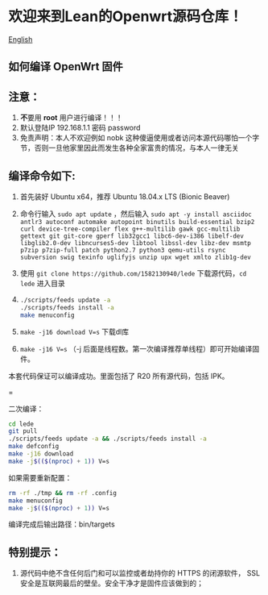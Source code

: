欢迎来到Lean的Openwrt源码仓库！
=

[English](./README_EN.md)

如何编译 OpenWrt 固件
-
注意：
-
1. **不**要用 **root** 用户进行编译！！！
2. 默认登陆IP 192.168.1.1 密码 password
3. 免责声明：本人不欢迎例如 nobk 这种傻逼使用或者访问本源代码哪怕一个字节，否则一旦他家里因此而发生各种全家富贵的情况，与本人一律无关

编译命令如下:
-
1. 首先装好 Ubuntu x64，推荐 Ubuntu 18.04.x LTS (Bionic Beaver)

2. 命令行输入 `sudo apt update` ，然后输入
   `
   sudo apt -y install asciidoc antlr3 autoconf automake autopoint binutils build-essential bzip2 curl device-tree-compiler flex g++-multilib gawk gcc-multilib gettext git git-core gperf lib32gcc1 libc6-dev-i386 libelf-dev libglib2.0-dev libncurses5-dev libtool libssl-dev libz-dev msmtp p7zip p7zip-full patch python2.7 python3 qemu-utils rsync subversion swig texinfo uglifyjs unzip upx wget xmlto zlib1g-dev
   `

3. 使用 `git clone https://github.com/1582130940/lede` 下载源代码，`cd lede` 进入目录

4. ```bash
   ./scripts/feeds update -a
   ./scripts/feeds install -a
   make menuconfig
   ```

5. `make -j16 download V=s` 下载dl库

6. `make -j16 V=s` （-j 后面是线程数。第一次编译推荐单线程）即可开始编译固件。

本套代码保证可以编译成功。里面包括了 R20 所有源代码，包括 IPK。

=

二次编译：
```bash
cd lede
git pull
./scripts/feeds update -a && ./scripts/feeds install -a
make defconfig
make -j16 download
make -j$(($(nproc) + 1)) V=s
```

如果需要重新配置：
```bash
rm -rf ./tmp && rm -rf .config
make menuconfig
make -j$(($(nproc) + 1)) V=s
```

编译完成后输出路径：bin/targets

特别提示：
------
1. 源代码中绝不含任何后门和可以监控或者劫持你的 HTTPS 的闭源软件， SSL 安全是互联网最后的壁垒。安全干净才是固件应该做到的；
